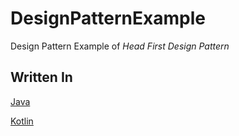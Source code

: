 # DesignPatternExample

Design Pattern Example of *Head First Design Pattern*

## Written In

[Java](https://github.com/wafer-li/DesignPatternExample/tree/master/src/java)  

[Kotlin](https://github.com/wafer-li/DesignPatternExample/tree/master/src/kotlin)
